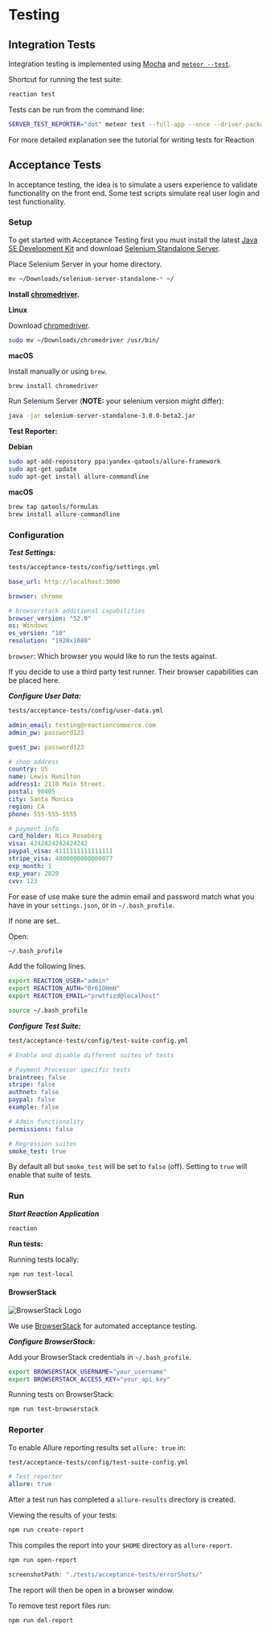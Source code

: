 # Testing

## Integration Tests

Integration testing is implemented using [Mocha](https://mochajs.org/#installation) and [`meteor --test`](https://guide.meteor.com/testing.html).


Shortcut for running the test suite:

```sh
reaction test
```

Tests can be run from the command line:

```sh
SERVER_TEST_REPORTER="dot" meteor test --full-app --once --driver-package dispatch:mocha
```

For more detailed explanation see the tutorial for writing tests for Reaction

## Acceptance Tests

In acceptance testing, the idea is to simulate a users experience to validate functionality on the front end. Some test scripts simulate real user login and test functionality.

### Setup

To get started with Acceptance Testing first you must install the latest [Java SE Development Kit](http://www.oracle.com/technetwork/java/javase/downloads/jdk8-downloads-2133151.html) and download [Selenium Standalone Server](http://goo.gl/2lZ46z).

Place Selenium Server in your home directory.

```sh
mv ~/Downloads/selenium-server-standalone-* ~/
```

**Install [chromedriver](https://sites.google.com/a/chromium.org/chromedriver/).**

**Linux**

Download [chromedriver](https://sites.google.com/a/chromium.org/chromedriver/).

```sh
sudo mv ~/Downloads/chromedriver /usr/bin/
```

**macOS**

Install manually or using `brew`.

```sh
brew install chromedriver
```

Run Selenium Server (**NOTE:** your selenium version might differ):

```sh
java -jar selenium-server-standalone-3.0.0-beta2.jar
```

**Test Reporter:**

**Debian**

```sh
sudo apt-add-repository ppa:yandex-qatools/allure-framework
sudo apt-get update
sudo apt-get install allure-commandline
```

**macOS**

```sh
brew tap qatools/formulas
brew install allure-commandline
```

### Configuration

**_Test Settings:_**

```sh
tests/acceptance-tests/config/settings.yml
```

```yaml
base_url: http://localhost:3000

browser: chrome

# browserstack additional capabilities
browser_version: "52.0"
os: Windows
os_version: "10"
resolution: "1920x1080"
```

`browser`: Which browser you would like to run the tests against.

If you decide to use a third party test runner. Their browser capabilities can be placed here.

**_Configure User Data:_**

```sh
tests/acceptance-tests/config/user-data.yml
```

```yaml
admin_email: testing@reactioncommerce.com
admin_pw: password123

guest_pw: password123

# shop address
country: US
name: Lewis Hamilton
address1: 2110 Main Street.
postal: 90405
city: Santa Monica
region: CA
phone: 555-555-5555

# payment info
card_holder: Nico Roseberg
visa: 4242424242424242
paypal_visa: 4111111111111111
stripe_visa: 4000000000000077
exp_month: 1
exp_year: 2020
cvv: 123
```

For ease of use make sure the admin email and password match what you have in your `settings.json`, or in `~/.bash_profile`.

If none are set..

Open:

```sh
~/.bash_profile
```

Add the following lines.

```sh
export REACTION_USER="admin"
export REACTION_AUTH="0r61DHmH"
export REACTION_EMAIL="prwtfizd@localhost"
```

```sh
source ~/.bash_profile
```

**_Configure Test Suite:_**

```sh
test/acceptance-tests/config/test-suite-config.yml
```

```yaml
# Enable and disable different suites of tests

# Payment Processor specific tests
braintree: false
stripe: false
authnet: false
paypal: false
example: false

# Admin functionality
permissions: false

# Regression suites
smoke_test: true
```

By default all but `smoke_test` will be set to `false` (off). Setting to `true` will enable that suite of tests.

### Run

**_Start Reaction Application_**

```sh
reaction
```

**Run tests:**

Running tests locally:

```sh
npm run test-local
```

#### BrowserStack

![BrowserStack Logo](https://d98b8t1nnulk5.cloudfront.net/production/images/layout/logo-header.png?1469004780)

We use [BrowserStack](https://www.browserstack.com) for automated acceptance testing.

**_Configure BrowserStack:_**

Add your BrowserStack credentials in `~/.bash_profile`.

```sh
export BROWSERSTACK_USERNAME="your_username"
export BROWSERSTACK_ACCESS_KEY="your_api_key"
```

Running tests on BrowserStack:

```sh
npm run test-browserstack
```

### Reporter

To enable Allure reporting results set `allure: true` in:

```sh
test/acceptance-tests/config/test-suite-config.yml
```

```yml
# Test reporter
allure: true
```

After a test run has completed a `allure-results` directory is created.

Viewing the results of your tests:

```sh
npm run create-report
```

This compiles the report into your `$HOME` directory as `allure-report`.

```sh
npm run open-report
```

```js
screenshotPath: "./tests/acceptance-tests/errorShots/"
```

The report will then be open in a browser window.

To remove test report files run:

```sh
npm run del-report
```
